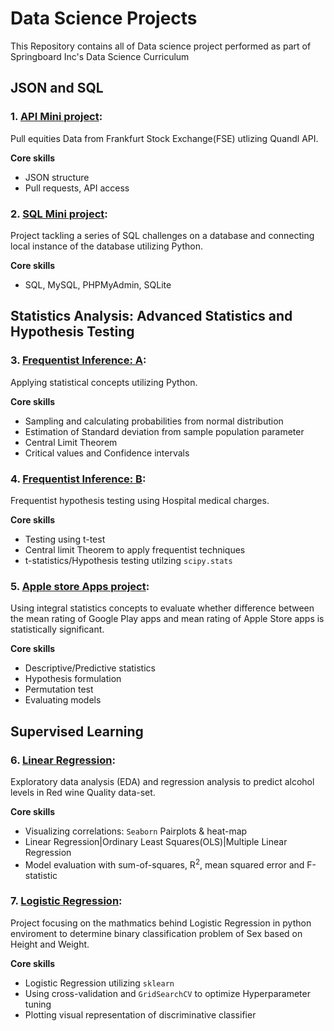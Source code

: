 # Data Science Projects

This Repository contains all of Data science project performed as part of Springboard Inc's Data Science Curriculum

## JSON and SQL

### 1. [API Mini project](https://github.com/Sperodvd/Data-Science-Projects/blob/master/API/api_data_wrangling_mini_project.ipynb): 
Pull equities Data from Frankfurt Stock Exchange(FSE) utlizing Quandl API.<br>

**Core skills** 
  - JSON structure
  - Pull requests, API access
    
### 2. [SQL Mini project](https://github.com/Sperodvd/Data-Science-Projects/blob/master/SQL/SQLTasks%20Tier%202.sql): 
Project tackling a series of SQL challenges on a database and connecting local instance of the database utilizing Python. <br>

**Core skills** 
  - SQL, MySQL, PHPMyAdmin, SQLite

## Statistics Analysis: Advanced Statistics and Hypothesis Testing
### 3. [Frequentist Inference: A](https://github.com/Sperodvd/Data-Science-Projects/blob/master/Case%20Study%20-%20Frequentist%20Inference/Frequentist%20Case%20Study/Frequentist%20Inference%20Case%20Study%20-%20Part%20A%20(3).ipynb): 
Applying statistical concepts utilizing Python.<br>

**Core skills**
  - Sampling and calculating probabilities from normal distribution
  - Estimation of Standard deviation from sample population parameter
  - Central Limit Theorem
  - Critical values and Confidence intervals

### 4. [Frequentist Inference: B](https://github.com/Sperodvd/Data-Science-Projects/blob/master/Case%20Study%20-%20Frequentist%20Inference/Frequentist%20Case%20Study/Frequentist%20Inference%20Case%20Study%20-%20Part%20B%20(2).ipynb): 
Frequentist hypothesis testing using Hospital medical charges.  <br>

**Core skills**
  - Testing using t-test
  - Central limit Theorem to apply frequentist techniques
  - t-statistics/Hypothesis testing utilzing `scipy.stats`

### 5. [Apple store Apps project](https://github.com/Sperodvd/Data-Science-Projects/blob/master/Apps%20Project/Springboard%20Apps%20project%20-%20Tier%203%20-%20Complete.ipynb):
Using integral statistics concepts to evaluate whether difference between the mean rating of Google Play apps and mean rating of Apple Store apps is statistically significant.

**Core skills**
  - Descriptive/Predictive statistics
  - Hypothesis formulation
  - Permutation test
  - Evaluating models

## Supervised Learning
### 6. [Linear Regression](https://github.com/Sperodvd/Data-Science-Projects/blob/master/Case%20Study%20-%20Linear%20Regression/11.4.1%20Case%20Study%20-%20Linear%20Regression/Springboard%20Regression%20Case%20Study%20-%20the%20Red%20Wine%20Dataset%20-%20Tier%203.ipynb):
Exploratory data analysis (EDA) and regression analysis to predict alcohol levels in Red wine Quality data-set.

**Core skills**
  - Visualizing correlations: `Seaborn` Pairplots & heat-map
  - Linear Regression|Ordinary Least Squares(OLS)|Multiple Linear Regression
  - Model evaluation with sum-of-squares, R<sup>2</sup>, mean squared error and F-statistic

### 7. [Logistic Regression](https://github.com/Sperodvd/Data-Science-Projects/blob/master/Case%20Study%20-%20logistic%20Regression/Logistic%20Regression%20Advanced%20Case%20Study.ipynb):
Project focusing on the mathmatics behind Logistic Regression in python enviroment to determine binary classification problem of Sex based on Height and Weight.

**Core skills**
  - Logistic Regression utilizing `sklearn`
  - Using cross-validation and `GridSearchCV` to optimize Hyperparameter tuning
  - Plotting visual representation of discriminative classifier
